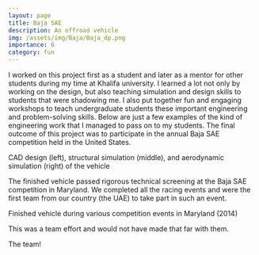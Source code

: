 ```yaml
---
layout: page
title: Baja SAE
description: An offroad vehicle
img: /assets/img/Baja/Baja_dp.png
importance: 6
category: fun
---
```


I worked on this project first as a student and later as a mentor for other students during my time at Khalifa university. I learned a lot not only by working on the design, but also teaching simulation and design skills to students that were shadowing me. I also put together fun and engaging workshops to teach undergraduate students these important engineering and problem-solving skills. Below are just a few examples of the kind of engineering work that I managed to pass on to my students. The final outcome of this project was to participate in the annual Baja SAE competition held in the United States.

<div class="row">
    <div class="col-sm mt-3 mt-md-0 equal-height-short">
        <img class="img-fluid rounded z-depth-1" src="{{ '/assets/img/Baja/design.png' | relative_url }}" alt="" title="example image"/>
    </div>
    <div class="col-sm mt-3 mt-md-0 equal-height-short">
        <img class="img-fluid rounded z-depth-1" src="{{ '/assets/img/Baja/deformation.jpg' | relative_url }}" alt="" title="example image"/>
    </div>
    <div class="col-sm mt-3 mt-md-0 equal-height-short">
        <img class="img-fluid rounded z-depth-1" src="{{ '/assets/img/Baja/aerodynamics.jpg' | relative_url }}" alt="" title="example image"/>
    </div>
</div>
<div class="caption">
    CAD design (left), structural simulation (middle), and aerodynamic simulation (right) of the vehicle
</div>

The finished vehicle passed rigorous technical screening at the Baja SAE competition in Maryland. We completed all the racing events and were the first team from our country (the UAE) to take part in such an event.

<div class="row">
    <div class="col-sm mt-3 mt-md-0 equal-height-short">
        <img class="img-fluid rounded z-depth-1" src="{{ '/assets/img/Baja/Finished_car.jpg' | relative_url }}" alt="" title="example image"/>
    </div>
    <div class="col-sm mt-3 mt-md-0 equal-height-short">
        <img class="img-fluid rounded z-depth-1" src="{{ '/assets/img/Baja/in_action.jpg' | relative_url }}" alt="" title="example image"/>
    </div>
    <div class="col-sm mt-3 mt-md-0 equal-height-short">
        <img class="img-fluid rounded z-depth-1" src="{{ '/assets/img/Baja/maneuverability.jpg' | relative_url }}" alt="" title="example image"/>
    </div>
</div>
<div class="caption">
    Finished vehicle during various competition events in Maryland (2014)
</div>

This was a team effort and would not have made that far with them.

<div class="row">
    <div class="col-sm mt-3 mt-md-0">
        <img class="img-fluid rounded z-depth-1" src="{{ '/assets/img/Baja/Team_photo.jpg' | relative_url }}" alt="" title="example image"/>
    </div>
</div>
<div class="caption">
    The team!
</div>
